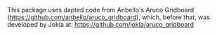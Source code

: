 This package uses dapted code from Anbello's Aruco Gridboard (https://github.com/anbello/aruco_gridboard), which, before that, was developed by Jokla at: https://github.com/jokla/aruco_gridboard
